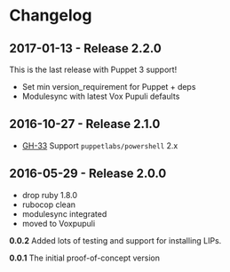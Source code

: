 # Changelog

## 2017-01-13 - Release 2.2.0

This is the last release with Puppet 3 support!
* Set min version_requirement for Puppet + deps
* Modulesync with latest Vox Pupuli defaults

## 2016-10-27 - Release 2.1.0

  * [GH-33](https://github.com/voxpupuli/puppet-msoffice/issues/33) Support `puppetlabs/powershell` 2.x

## 2016-05-29 - Release 2.0.0

* drop ruby 1.8.0
* rubocop clean
* modulesync integrated
* moved to Voxpupuli

__0.0.2__
Added lots of testing and support for installing LIPs.

__0.0.1__
The initial proof-of-concept version
